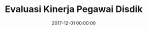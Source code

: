 ---
layout: inner
position: left
title: 'Evaluasi Kinerja Pegawai Disdik'
lead_text: 'Programmed the back-end and the client-end functionality for the employee performance evaluation web-based tool.'
tags: ['MySQL', 'PHP', 'Yii 2', 'HTML', 'CSS', 'Javascript', 'jQuery']
featured_image: '/img/posts/ekp.png'
date: 2017-12-01 00:00:00
categories: ['Web Development']
project_link: ''
button_icon: ''
button_text: ''
order: 15
visible: 1
company: 'Aditya Arta Abadi, PT'
---